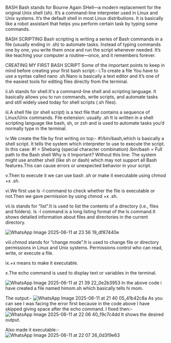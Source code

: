  BASH
 Bash stands for Bourne Again SHell—a modern replacement for the original Unix shell (sh).
 It’s a command-line interpreter used in Linux and Unix systems.
 It’s the default shell in most Linux distributions.
 It is basically like a robot assistant that helps you perform certain task by typing some commands.

 BASH SCRIPTING
Bash scripting is writing a series of Bash commands in a file (usually ending in .sh) to automate tasks.
Instead of typing commands one by one, you write them once and run the script whenever needed.
It’s like teaching your computer a routine—once, and it remembers forever.

CREATING MY FIRST BASH SCRIPT
Some of the important points to keep in mind before creating your first bash script:-
i.To create a file You have to use a syntax called nano <file name you want>.sh.Nano is basically a text editor and it’s one of the easiest tools for editing files directly from the terminal.

ii.sh stands for shell.It's a command-line shell and scripting language.
It basically allows you to run commands, write scripts, and automate tasks and still widely used today for shell scripts (.sh files).

iii.A shell file (or shell script) is a text file that contains a sequence of Linux/Unix commands.
File extension: usually .sh
It is written in a shell scripting language like bash, sh, or zsh and is used to automate tasks you’d normally type in the terminal.

iv.We create the file by first writing on top:- #!/bin/bash,which is basically a shell script.
It tells the system which interpreter to use to execute the script.
In this case:
#! = Shebang (special character combination)
/bin/bash = Full path to the Bash shell
Why is it Important?
Without this line:
The system might use another shell (like sh or dash) which may not support all Bash features.This can cause errors or unexpected behavior in your script.

v.Then to execute it we can use bash <file name you want>.sh or make it executable using chmod +x <file name you want>.sh.

vi.We first use ls -l command to check whether the file is executable or not.Then we gave permission by using chmod +x <file name you want>.sh.

vii.ls stands for “list”.It is used to list the contents of a directory (i.e., files and folders).
ls -l command is a long listing format of the ls command.It shows detailed information about files and directories in the current directory.


![WhatsApp Image 2025-06-11 at 23 56 19_df87440e](https://github.com/user-attachments/assets/efb0a96a-3e29-4a30-a1f8-4ae576978e7d)



viii.chmod stands for “change mode”.It is used to change file or directory permissions in Linux and Unix systems.
Permissions control who can read, write, or execute a file.

ix.+x means to make it executable.

x.The echo command is used to display text or variables in the terminal.

![WhatsApp Image 2025-06-11 at 21 39 22_0e2b3953](https://github.com/user-attachments/assets/e509d193-2ee3-4234-82ba-4c2b4d030083)
In the above code i have created a file named himom.sh which basically tells hi mom.

The output:-
![WhatsApp Image 2025-06-11 at 21 40 05_41b42c8a](https://github.com/user-attachments/assets/8fe77c22-fd50-4569-91ac-4a9b9558e51a)
As you can see I was facing the error first because in the code above I have skipped giving space after the echo command.
I fixed then:-
![WhatsApp Image 2025-06-11 at 22 06 40_f9c7c4dd](https://github.com/user-attachments/assets/08ad50b3-6e67-4ead-be4f-c2347e643d4e)
It shows the desired output.

Also made it executable:-
![WhatsApp Image 2025-06-11 at 22 07 26_0d3f9e63](https://github.com/user-attachments/assets/4abd7b3a-0277-4d6f-87b0-8c0f05a16c33)






